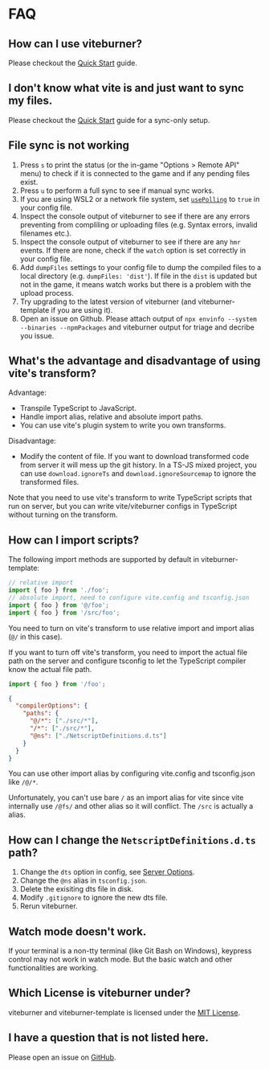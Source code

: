 # FAQ

## How can I use viteburner?

Please checkout the [Quick Start](quick-start.md) guide.

## I don't know what vite is and just want to sync my files.

Please checkout the [Quick Start](quick-start.md) guide for a sync-only setup.

## File sync is not working

1. Press `s` to print the status (or the in-game "Options > Remote API" menu) to check if it is connected to the game and if any pending files exist.
2. Press `u` to perform a full sync to see if manual sync works.
3. If you are using WSL2 or a network file system, set [`usePolling`](../config/upload-options.md#usepolling) to `true` in your config file.
4. Inspect the console output of viteburner to see if there are any errors preventing from compliling or uploading files (e.g. Syntax errors, invalid filenames etc.).
5. Inspect the console output of viteburner to see if there are any `hmr` events. If there are none, check if the `watch` option is set correctly in your config file.
6. Add `dumpFiles` settings to your config file to dump the compiled files to a local directory (e.g. `dumpFiles: 'dist'`). If file in the `dist` is updated but not in the game, it means watch works but there is a problem with the upload process.
7. Try upgrading to the latest version of viteburner (and viteburner-template if you are using it).
8. Open an issue on Github. Please attach output of `npx envinfo --system --binaries --npmPackages` and viteburner output for triage and decribe you issue.

## What's the advantage and disadvantage of using vite's transform?

Advantage:

- Transpile TypeScript to JavaScript.
- Handle import alias, relative and absolute import paths.
- You can use vite's plugin system to write you own transforms.

Disadvantage:

- Modify the content of file. If you want to download transformed code from server it will mess up the git history. In a TS-JS mixed project, you can use `download.ignoreTs` and `download.ignoreSourcemap` to ignore the transformed files.

Note that you need to use vite's transform to write TypeScript scripts that run on server, but you can write vite/viteburner configs in TypeScript without turning on the transform.

## How can I import scripts?

The following import methods are supported by default in viteburner-template:

```ts
// relative import
import { foo } from './foo';
// absolute import, need to configure vite.config and tsconfig.json
import { foo } from '@/foo';
import { foo } from '/src/foo';
```

You need to turn on vite's transform to use relative import and import alias (`@/` in this case).

If you want to turn off vite's transform, you need to import the actual file path on the server and configure tsconfig to let the TypeScript compiler know the actual file path.

```js
import { foo } from '/foo';
```

```json
{
  "compilerOptions": {
    "paths": {
      "@/*": ["./src/*"],
      "/*": ["./src/*"],
      "@ns": ["./NetscriptDefinitions.d.ts"]
    }
  }
}
```

You can use other import alias by configuring vite.config and tsconfig.json like `/@/*`.

Unfortunately, you can't use bare `/` as an import alias for vite since vite internally use `/@fs/` and other alias so it will conflict. The `/src` is actually a alias.

## How can I change the `NetscriptDefinitions.d.ts` path?

1. Change the `dts` option in config, see [Server Options](../config/server-options.md).
2. Change the `@ns` alias in `tsconfig.json`.
3. Delete the exisiting dts file in disk.
4. Modify `.gitignore` to ignore the new dts file.
5. Rerun viteburner.

## Watch mode doesn't work.

If your terminal is a non-tty terminal (like Git Bash on Windows), keypress control may not work in watch mode. But the basic watch and other functionalities are working.

## Which License is viteburner under?

viteburner and viteburner-template is licensed under the [MIT License](../../LICENSE).

## I have a question that is not listed here.

Please open an issue on [GitHub](https://github.com/Tanimodori/viteburner/issues).
